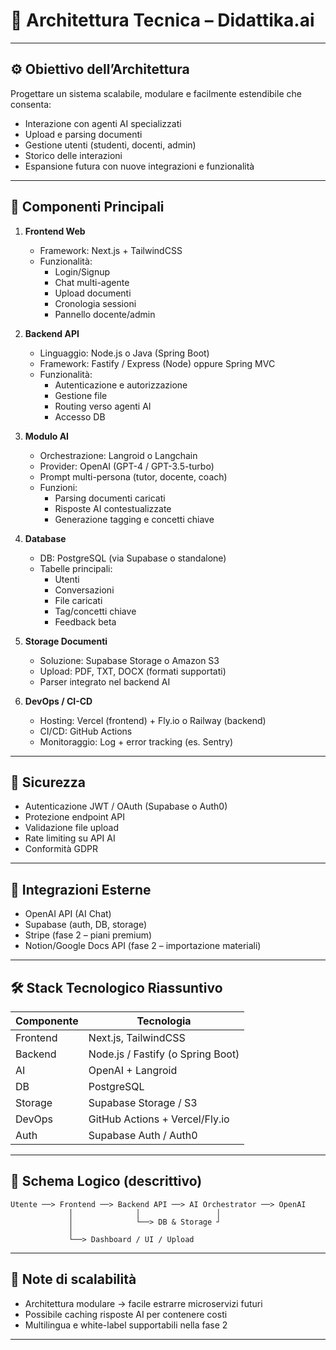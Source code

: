 # 🧱 Architettura Tecnica – Didattika.ai

---

## ⚙️ Obiettivo dell’Architettura
Progettare un sistema scalabile, modulare e facilmente estendibile che consenta:
- Interazione con agenti AI specializzati
- Upload e parsing documenti
- Gestione utenti (studenti, docenti, admin)
- Storico delle interazioni
- Espansione futura con nuove integrazioni e funzionalità

---

## 🧩 Componenti Principali

1. **Frontend Web**
   - Framework: Next.js + TailwindCSS
   - Funzionalità:
     - Login/Signup
     - Chat multi-agente
     - Upload documenti
     - Cronologia sessioni
     - Pannello docente/admin

2. **Backend API**
   - Linguaggio: Node.js o Java (Spring Boot)
   - Framework: Fastify / Express (Node) oppure Spring MVC
   - Funzionalità:
     - Autenticazione e autorizzazione
     - Gestione file
     - Routing verso agenti AI
     - Accesso DB

3. **Modulo AI**
   - Orchestrazione: Langroid o Langchain
   - Provider: OpenAI (GPT-4 / GPT-3.5-turbo)
   - Prompt multi-persona (tutor, docente, coach)
   - Funzioni:
     - Parsing documenti caricati
     - Risposte AI contestualizzate
     - Generazione tagging e concetti chiave

4. **Database**
   - DB: PostgreSQL (via Supabase o standalone)
   - Tabelle principali:
     - Utenti
     - Conversazioni
     - File caricati
     - Tag/concetti chiave
     - Feedback beta

5. **Storage Documenti**
   - Soluzione: Supabase Storage o Amazon S3
   - Upload: PDF, TXT, DOCX (formati supportati)
   - Parser integrato nel backend AI

6. **DevOps / CI-CD**
   - Hosting: Vercel (frontend) + Fly.io o Railway (backend)
   - CI/CD: GitHub Actions
   - Monitoraggio: Log + error tracking (es. Sentry)

---

## 🔐 Sicurezza
- Autenticazione JWT / OAuth (Supabase o Auth0)
- Protezione endpoint API
- Validazione file upload
- Rate limiting su API AI
- Conformità GDPR

---

## 🔗 Integrazioni Esterne
- OpenAI API (AI Chat)
- Supabase (auth, DB, storage)
- Stripe (fase 2 – piani premium)
- Notion/Google Docs API (fase 2 – importazione materiali)

---

## 🛠️ Stack Tecnologico Riassuntivo

| Componente     | Tecnologia              |
|----------------|--------------------------|
| Frontend       | Next.js, TailwindCSS     |
| Backend        | Node.js / Fastify (o Spring Boot) |
| AI             | OpenAI + Langroid        |
| DB             | PostgreSQL               |
| Storage        | Supabase Storage / S3    |
| DevOps         | GitHub Actions + Vercel/Fly.io |
| Auth           | Supabase Auth / Auth0    |

---

## 📡 Schema Logico (descrittivo)

```
Utente ──> Frontend ──> Backend API ──> AI Orchestrator ──> OpenAI
             │              │                 │
             │              └──> DB & Storage ┘
             │
             └──> Dashboard / UI / Upload
```

---

## 🧭 Note di scalabilità
- Architettura modulare → facile estrarre microservizi futuri
- Possibile caching risposte AI per contenere costi
- Multilingua e white-label supportabili nella fase 2

---
